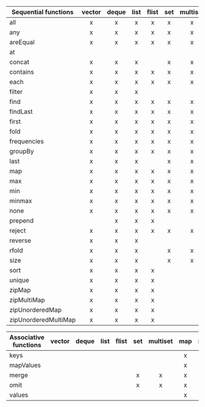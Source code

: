 | Sequential functions  | vector | deque  |  list   | flist  |  set   |  multiset  |  map   | multimap |
| --------------------- |:------:|:------:|:-------:|:------:|:------:|:----------:|:------:|:--------:|
| all                   |    x   |    x   |     x   |    x   |    x   |      x     |    x   |    x     |
| any                   |    x   |    x   |     x   |    x   |    x   |      x     |    x   |    x     |
| areEqual              |    x   |    x   |     x   |    x   |    x   |      x     |        |          |
| at                    |        |        |         |        |        |            |        |          |
| concat                |    x   |    x   |     x   |        |    x   |      x     |        |          |
| contains              |    x   |    x   |     x   |    x   |    x   |      x     |        |          |
| each                  |    x   |    x   |     x   |    x   |    x   |      x     |        |          |
| filter                |    x   |    x   |     x   |        |        |            |        |          |
| find                  |    x   |    x   |     x   |    x   |    x   |      x     |    x   |    x     |
| findLast              |    x   |    x   |     x   |    x   |    x   |      x     |    x   |    x     |
| first                 |    x   |    x   |     x   |    x   |    x   |      x     |    x   |    x     |
| fold                  |    x   |    x   |     x   |    x   |    x   |      x     |        |          |
| frequencies           |    x   |    x   |     x   |    x   |    x   |      x     |    x   |    x     |
| groupBy               |    x   |    x   |     x   |    x   |    x   |      x     |    x   |    x     |
| last                  |    x   |    x   |     x   |        |    x   |      x     |    x   |    x     |
| map                   |    x   |    x   |     x   |    x   |    x   |      x     |        |          |
| max                   |    x   |    x   |     x   |    x   |    x   |      x     |    x   |    x     |
| min                   |    x   |    x   |     x   |    x   |    x   |      x     |    x   |    x     |
| minmax                |    x   |    x   |     x   |    x   |    x   |      x     |    x   |    x     |
| none                  |    x   |    x   |     x   |    x   |    x   |      x     |    x   |    x     |
| prepend               |        |    x   |     x   |    x   |        |            |        |          |
| reject                |    x   |    x   |     x   |    x   |    x   |      x     |        |          |
| reverse               |    x   |    x   |     x   |        |        |            |        |          |
| rfold                 |    x   |    x   |     x   |        |    x   |      x     |        |          |
| size                  |    x   |    x   |     x   |        |    x   |      x     |    x   |    x     |
| sort                  |    x   |    x   |     x   |    x   |        |            |        |          |
| unique                |    x   |    x   |     x   |    x   |        |            |        |          |
| zipMap                |    x   |    x   |     x   |    x   |        |            |        |          |
| zipMultiMap           |    x   |    x   |     x   |    x   |        |            |        |          |
| zipUnorderedMap       |    x   |    x   |     x   |    x   |        |            |        |          |
| zipUnorderedMultiMap  |    x   |    x   |     x   |    x   |        |            |        |          |


| Associative functions | vector | deque  |  list   | flist  |  set   |  multiset  |  map  | multimap | 
| --------------------- |:------:|:------:|:-------:|:------:|:------:|:----------:|:-----:|:--------:| 
| keys                  |        |        |         |        |        |            |   x   |     x    | 
| mapValues             |        |        |         |        |        |            |   x   |     x    | 
| merge                 |        |        |         |        |   x    |     x      |   x   |     x    | 
| omit                  |        |        |         |        |   x    |     x      |   x   |     x    | 
| values                |        |        |         |        |        |            |   x   |     x    | 
